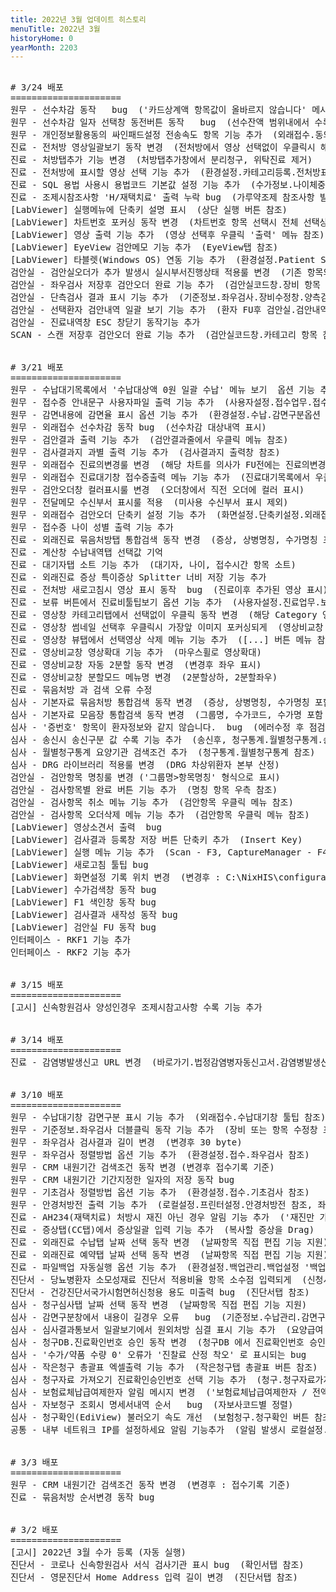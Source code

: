 ```yaml
---
title: 2022년 3월 업데이트 히스토리
menuTitle: 2022년 3월
historyHome: 0
yearMonth: 2203
---
```


<pre>

<bold># 3/24 배포</bold>
=====================
<span class="box jemu">원무</span> - 선수차감 동작   bug  ('카드상계액 항목값이 올바르지 않습니다' 메시지 bug)
<span class="box jemu">원무</span> - 선수차감 일자 선택창 동전버튼 동작   bug  (선수잔액 범위내에서 수록되도록)
<span class="box jemu">원무</span> - 개인정보활용동의 싸인패드설정 전송속도 항목 기능 추가  (외래접수.동의서.싸인패드설정창 참조)
<span class="box chart">진료</span> - 전처방 영상일괄보기 동작 변경  (전처방에서 영상 선택없이 우클릭시 해당일자의 모든 이미지 보기)
<span class="box chart">진료</span> - 처방탭추가 기능 변경  (처방탭추가창에서 분리청구, 위탁진료 제거)
<span class="box chart">진료</span> - 전처방에 표시할 영상 선택 기능 추가  (환경설정.카테고리등록.전처방표시 항목 참조)
<span class="box chart">진료</span> - SQL 용법 사용시 용법코드 기본값 설정 기능 추가  (수가정보.나이체중별탭 참조)
<span class="box chart">진료</span> - 조제시참조사항 'H/재택치료' 출력 누락 bug  (가루약조제 참조사항 발새시 누락되는 증상)
<span class="box other">[LabViewer]</span> 실행메뉴에 단축키 설명 표시  (상단 실행 버튼 참조)    
<span class="box other">[LabViewer]</span> 차트번호 포커싱 동작 변경  (차트번호 항목 선택시 전체 선택상태 되게)
<span class="box other">[LabViewer]</span> 영상 출력 기능 추가  (영상 선택후 우클릭 '출력' 메뉴 참조)
<span class="box other">[LabViewer]</span> EyeView 검안메모 기능 추가  (EyeView탭 참조)
<span class="box other">[LabViewer]</span> 타블렛(Windows OS) 연동 기능 추가  (환경설정.Patient Sync 참조)
<span class="box lab">검안실</span> - 검안실오더가 추가 발생시 실시부서진행상태 적용룰 변경  (기존 항목의 오더수행상태 유지)
<span class="box lab">검안실</span> - 좌우검사 저장후 검안오더 완료 기능 추가  (검안실코드창.장비 항목 참조)
<span class="box lab">검안실</span> - 단측검사 결과 표시 기능 추가  (기준정보.좌우검사.장비수정창.양측검사 항목 참조)
<span class="box lab">검안실</span> - 선택환자 검안내역 일괄 보기 기능 추가  (환자 FU후 검안실.검안내역 버튼 참조)
<span class="box lab">검안실</span> - 진료내역창 ESC 창닫기 동작기능 추가
<span class="box other">SCAN</span> - 스캔 저장후 검안오더 완료 기능 추가  (검안실코드창.카테고리 항목 참조)


<bold># 3/21 배포</bold>
=====================
<span class="box jemu">원무</span> - 수납대기목록에서 '수납대상액 0원 일괄 수납' 메뉴 보기  옵션 기능 추가  (사용자설정.수납업무.보기옵션 참조)
<span class="box jemu">원무</span> - 접수증 안내문구 사용자파일 출력 기능 추가  (사용자설정.접수업무.접수증출력옵션 참조)
<span class="box jemu">원무</span> - 감면내용에 감면율 표시 옵션 기능 추가  (환경설정.수납.감면구분옵션 참조)
<span class="box jemu">원무</span> - 외래접수 선수차감 동작 bug  (선수차감 대상내역 표시)
<span class="box jemu">원무</span> - 검안결과 출력 기능 추가  (검안결과줄에서 우클릭 메뉴 참조)
<span class="box jemu">원무</span> - 검사결과지 과별 출력 기능 추가  (검사결과지 출력창 참조)
<span class="box jemu">원무</span> - 외래접수 진료의변경룰 변경  (해당 차트를 의사가 FU전에는 진료의변경 가능)
<span class="box jemu">원무</span> - 외래접수 진료대기창 접수증출력 메뉴 기능 추가  (진료대기목록에서 우클릭 메뉴 참조)
<span class="box jemu">원무</span> - 검안오더창 컬러표시룰 변경  (오더창에서 직전 오더에 컬러 표시)
<span class="box jemu">원무</span> - 전달메모 수신부서 표시룰 적용  (미사용 수신부서 표시 제외)
<span class="box jemu">원무</span> - 외래접수 검안오더 단축키 설정 기능 추가  (화면설정.단축키설정.외래접수 참조)
<span class="box jemu">원무</span> - 접수증 나이 성별 출력 기능 추가
<span class="box chart">진료</span> - 외래진료 묶음처방탭 통합검색 동작 변경  (증상, 상병명칭, 수가명칭 포함 검색)
<span class="box chart">진료</span> - 계산창 수납내역탭 선택값 기억
<span class="box chart">진료</span> - 대기자탭 소트 기능 추가  (대기자, 나이, 접수시간 항목 소트)
<span class="box chart">진료</span> - 외래진료 증상 특이증상 Splitter 너비 저장 기능 추가  
<span class="box chart">진료</span> - 전처방 새로고침시 영상 표시 동작  bug  (진료이후 추가된 영상 표시)
<span class="box chart">진료</span> - 보류 버튼에서 진료비툴팁보기 옵션 기능 추가  (사용자설정.진료업무.보기옵션 참조)
<span class="box chart">진료</span> - 영상창 카테고리탭에서 선택없이 우클릭 동작 변경  (해당 Category 영상만 표시)
<span class="box chart">진료</span> - 영상창 썸네일 선택후 우클릭시 가장앞 이미지 포커싱되게  (영상비교창 동작 참조)
<span class="box chart">진료</span> - 영상창 뷰탭에서 선택영상 삭제 메뉴 기능 추가  ([...] 버튼 메뉴 참조)
<span class="box chart">진료</span> - 영상비교창 영상확대 기능 추가  (마우스휠로 영상확대)      
<span class="box chart">진료</span> - 영상비교창 자동 2분할 동작 변경  (변경후 좌우 표시)
<span class="box chart">진료</span> - 영상비교창 분할모드 메뉴명 변경  (2분할상하, 2분할좌우)
<span class="box chart">진료</span> - 묶음처방 과 검색 오류 수정
<span class="box inspect">심사</span> - 기본자료 묶음처방 통합검색 동작 변경  (증상, 상병명칭, 수가명칭 포함 검색)
<span class="box inspect">심사</span> - 기본자료 모음장 통합검색 동작 변경  (그룹명, 수가코드, 수가명 포함 검색)
<span class="box inspect">심사</span> - '증번호' 항목이 환자정보와 같지 않습니다.  bug  (에러수정 후 점검되지 않게)  
<span class="box inspect">심사</span> - 송신시 송신구분 값 수록 기능 추가  (송신후, 청구통계.월별청구통계.송신구분 항목 참조)
<span class="box inspect">심사</span> - 월별청구통계 요양기관 검색조건 추가  (청구통계.월별청구통계 참조)
<span class="box inspect">심사</span> - DRG 라이브러리 적용룰 변경  (DRG 차상위환자 본부 산정)
<span class="box lab">검안실</span> - 검안항목 명칭룰 변경 ('그룹명>항목명칭' 형식으로 표시)
<span class="box lab">검안실</span> - 검사항목별 완료 버튼 기능 추가  (명칭 항목 우측 참조)
<span class="box lab">검안실</span> - 검사항목 취소 메뉴 기능 추가  (검안항목 우클릭 메뉴 참조)
<span class="box lab">검안실</span> - 검사항목 오더삭제 메뉴 기능 추가  (검안항목 우클릭 메뉴 참조)
<span class="box lab">[LabViewer]</span> 영상소견서 출력  bug
<span class="box lab">[LabViewer]</span> 검사결과 등록창 저장 버튼 단축키 추가  (Insert Key)
<span class="box lab">[LabViewer]</span> 실행 메뉴 기능 추가  (Scan - F3, CaptureManager - F4, PosVision - F5)
<span class="box lab">[LabViewer]</span> 새로고침 툴팁 bug
<span class="box lab">[LabViewer]</span> 화면설정 기록 위치 변경  (변경후 : C:\NixHIS\configuration\ScreenDesign_EyeView.xml)
<span class="box lab">[LabViewer]</span> 수가검색창 동작 bug
<span class="box lab">[LabViewer]</span> F1 색인창 동작 bug
<span class="box lab">[LabViewer]</span> 검사결과 새작성 동작 bug
<span class="box lab">[LabViewer]</span> 검안실 FU 동작 bug
<span class="box other">인터페이스</span> - RKF1 기능 추가
<span class="box other">인터페이스</span> - RKF2 기능 추가


<bold># 3/15 배포</bold>
=====================
<span class="box other">[고시]</span> 신속항원검사 양성인경우 조제시참고사항 수록 기능 추가


<bold># 3/14 배포</bold>
=====================
<span class="box chart">진료</span> - 감염병발생신고 URL 변경  (바로가기.법정감염병자동신고서.감염병발생신고 메뉴 참조)


<bold># 3/10 배포</bold>
=====================
<span class="box jemu">원무</span> - 수납대기창 감면구분 표시 기능 추가  (외래접수.수납대기창 툴팁 참조)
<span class="box jemu">원무</span> - 기준정보.좌우검사 더블클릭 동작 기능 추가  (장비 또는 항목 수정창 표시)
<span class="box jemu">원무</span> - 좌우검사 검사결과 길이 변경  (변경후 30 byte)
<span class="box jemu">원무</span> - 좌우검사 정렬방법 옵션 기능 추가  (환경설정.접수.좌우검사 참조)
<span class="box jemu">원무</span> - CRM 내원기간 검색조건 동작 변경 (변경후 접수기록 기준)
<span class="box jemu">원무</span> - CRM 내원기간 기간지정한 일자의 저장 동작 bug  
<span class="box jemu">원무</span> - 기초검사 정렬방법 옵션 기능 추가  (환경설정.접수.기초검사 참조)
<span class="box jemu">원무</span> - 안경처방전 출력 기능 추가  (로컬설정.프린터설정.안경처방전 참조, 좌우검사결과 우측 메뉴 참조)
<span class="box chart">진료</span> - AH234(재택치료) 처방시 재진 아닌 경우 알림 기능 추가  ('재진만 가능합니다' 알림)
<span class="box chart">진료</span> - 증상탭(CC탭)에서 증상일괄 입력 기능 추가  (복사할 증상을 Drag)
<span class="box chart">진료</span> - 외래진료 수납탭 날짜 선택 동작 변경  (날짜항목 직접 편집 기능 지원)
<span class="box chart">진료</span> - 외래진료 예약탭 날짜 선택 동작 변경  (날짜항목 직접 편집 기능 지원)
<span class="box chart">진료</span> - 파일백업 자동실행 옵션 기능 추가  (환경설정.백업관리.백업설정 '백업확인없이 자동 실행' 옵션 참조)
<span class="box diag">진단서</span> - 당뇨병환자 소모성재료 진단서 적용비율 항목 소수점 입력되게  (신청서탭 참조)
<span class="box diag">진단서</span> - 건강진단서국가시험면허신청용 용도 미출력 bug  (진단서탭 참조)
<span class="box inspect">심사</span> - 청구심사탭 날짜 선택 동작 변경  (날짜항목 직접 편집 기능 지원)
<span class="box inspect">심사</span> - 감면구분창에서 내용이 길경우 오류   bug  (기준정보.수납관리.감면구분 메뉴 참조)
<span class="box inspect">심사</span> - 심사결과통보서 일괄보기에서 원외처방 심결 표시 기능 추가  (요양급여 심사결과 통보서 일괄보기창 참조)
<span class="box inspect">심사</span> - 청구DB.진료확인번호 승인 동작 변경  (청구DB 에서 진료확인번호 승인 시 진료DB에 적용)
<span class="box inspect">심사</span> - '수가/약품 수량 0' 오류가 '진찰료 산정 착오' 로 표시되는 bug
<span class="box inspect">심사</span> - 작은청구 총괄표 엑셀출력 기능 추가  (작은청구탭 총괄표 버튼 참조)
<span class="box inspect">심사</span> - 청구자료 가져오기 진료확인승인번호 선택 기능 추가  (청구.청구자료가져오기 버튼 참조)
<span class="box inspect">심사</span> - 보험료체납급여제한자 알림 메시지 변경  ('보험료체납급여제한자 / 전액본인부담 후 청구대상' 알림 표시)
<span class="box inspect">심사</span> - 자보청구 조회시 명세서내역 순서   bug  (자보사코드별 정렬)
<span class="box inspect">심사</span> - 청구확인(EdiView) 불러오기 속도 개선  (보험청구.청구확인 버튼 참조)
<span class="box other">공통</span> - 내부 네트워크 IP를 설정하세요 알림 기능추가  (알림 발생시 로컬설정.기본.내부네트워크IP 항목 참조)


<bold># 3/3 배포</bold>
=====================
<span class="box jemu">원무</span> - CRM 내원기간 검색조건 동작 변경  (변경후 : 접수기록 기준)
<span class="box chart">진료</span> - 묶음처방 순서변경 동작 bug


<bold># 3/2 배포</bold>
=====================
<span class="box other">[고시]</span> 2022년 3월 수가 등록 (자동 실행)
<span class="box diag">진단서</span> - 코로나 신속항원검사 서식 검사기관 표시 bug  (확인서탭 참조)
<span class="box diag">진단서</span> - 영문진단서 Home Address 입력 길이 변경  (진단서탭 참조)

</pre>
